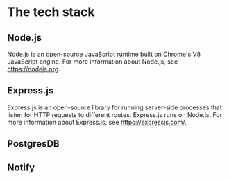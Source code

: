 # The tech stack

## Node.js

Node.js is an open-source JavaScript runtime built on Chrome's V8 JavaScript engine. For more information about Node.js, see https://nodejs.org.

## Express.js

Express.js is an open-source library for running server-side processes that listen for HTTP requests to different routes. Express.js runs on Node.js. For more information about Express.js, see https://expressjs.com/.

## PostgresDB

## Notify
